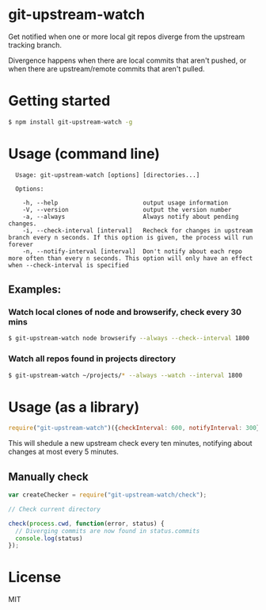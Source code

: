 # git-upstream-watch

Get notified when one or more local git repos diverge from the upstream tracking branch.

Divergence happens when there are local commits that aren't pushed, or when there are upstream/remote commits that aren't pulled.

# Getting started
```sh
$ npm install git-upstream-watch -g
```

# Usage (command line)
```
  Usage: git-upstream-watch [options] [directories...]

  Options:

    -h, --help                        output usage information
    -V, --version                     output the version number
    -a, --always                      Always notify about pending changes.
    -i, --check-interval [interval]   Recheck for changes in upstream branch every n seconds. If this option is given, the process will run forever
    -n, --notify-interval [interval]  Don't notify about each repo more often than every n seconds. This option will only have an effect when --check-interval is specified
```

## Examples:

### Watch local clones of node and browserify, check every 30 mins

```sh
$ git-upstream-watch node browserify --always --check--interval 1800
```

### Watch all repos found in projects directory

```sh
$ git-upstream-watch ~/projects/* --always --watch --interval 1800
```

# Usage (as a library)
```js
require("git-upstream-watch")({checkInterval: 600, notifyInterval: 300})
```
This will shedule a new upstream check every ten minutes, notifying about changes at most every 5 minutes.  

## Manually check
```js
var createChecker = require("git-upstream-watch/check");

// Check current directory

check(process.cwd, function(error, status) {
  // Diverging commits are now found in status.commits
  console.log(status)
});

```

# License

MIT